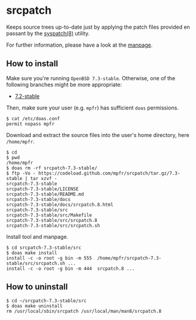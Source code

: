 # srcpatch

Keeps source trees up-to-date just by applying the patch files provided en passant by the [syspatch(8)](http://man.openbsd.org/syspatch) utility.

For further information, please have a look at the [manpage](https://mpfr.net/man/srcpatch/7.3-stable/srcpatch.8.html).

## How to install

Make sure you're running `OpenBSD 7.3-stable`. Otherwise, one of the following branches might be more appropriate:
* [7.2-stable](https://github.com/mpfr/srcpatch/tree/7.2-stable)

Then, make sure your user (e.g. `mpfr`) has sufficient `doas` permissions.

```
$ cat /etc/doas.conf
permit nopass mpfr
```

Download and extract the source files into the user's home directory, here `/home/mpfr`.

```
$ cd
$ pwd
/home/mpfr
$ doas rm -rf srcpatch-7.3-stable/
$ ftp -Vo - https://codeload.github.com/mpfr/srcpatch/tar.gz/7.3-stable | tar xzvf -
srcpatch-7.3-stable
srcpatch-7.3-stable/LICENSE
srcpatch-7.3-stable/README.md
srcpatch-7.3-stable/docs
srcpatch-7.3-stable/docs/srcpatch.8.html
srcpatch-7.3-stable/src
srcpatch-7.3-stable/src/Makefile
srcpatch-7.3-stable/src/srcpatch.8
srcpatch-7.3-stable/src/srcpatch.sh
```

Install tool and manpage.

```
$ cd srcpatch-7.3-stable/src
$ doas make install
install -c -o root -g bin -m 555  /home/mpfr/srcpatch-7.3-stable/src/srcpatch.sh ...
install -c -o root -g bin -m 444  srcpatch.8 ...
```

## How to uninstall

```
$ cd ~/srcpatch-7.3-stable/src
$ doas make uninstall
rm /usr/local/sbin/srcpatch /usr/local/man/man8/srcpatch.8
```
